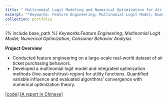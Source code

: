 ```yaml
---
title: " Multinomial Logit Modeling and Numerical Optimization for Air Ticketing Behavior Analysis"
excerpt: "*Keywords: Feature Engineering; Multinomial Logit Model; Numerical Optimization; Consumer Behavior Analysis*<br/><img src='/images/IMG_3100 2.png' width='450'>"
collection: portfolio
---
```

{% include base_path %}
*Keywords:Feature Engineering; Multinomial Logit Model; Numerical Optimization; Consumer Behavior Analysis*

**Project Overview**

- Conducted feature engineering on a large-scale real-world dataset of air ticket purchasing behaviors.
- Developed a multinomial logit model and integrated optimization methods (line-search/trust-region) for utility
functions. Quantified variable influence and evaluated algorithms’ convergence with numerical optimization
theory.

[[code]](https://li-yunai.github.io//portfolio/portfolio-1/)
[[A report in Chinese]](files/pro4)
